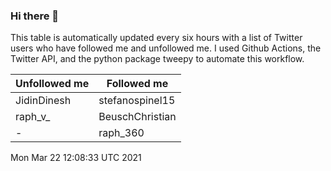 ### Hi there 👋

This table is automatically updated every six hours with a list of Twitter users who have followed me and unfollowed me. I used Github Actions, the Twitter API, and the python package tweepy to automate this workflow.

| Unfollowed me |  Followed me |
| --- | --- |
|JidinDinesh|stefanospinel15|
|raph_v_|BeuschChristian|
|-|raph_360|
Mon Mar 22 12:08:33 UTC 2021
